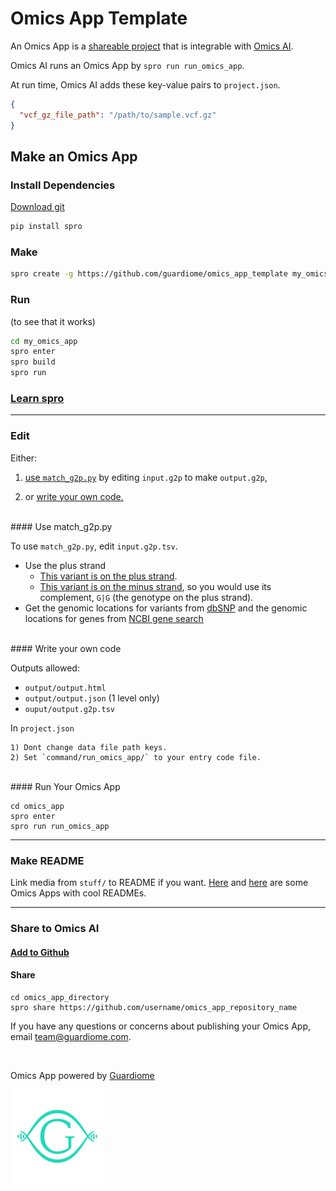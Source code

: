 # Omics App Template

An Omics App is a [shareable project](https://github.com/KwatME/spro) that is integrable with [Omics AI](https://guardiome.com).

Omics AI runs an Omics App by `spro run run_omics_app`.

At run time, Omics AI adds these key-value pairs to `project.json`.

```json
{
  "vcf_gz_file_path": "/path/to/sample.vcf.gz"
}
```


## Make an Omics App

### Install Dependencies

[Download git](https://git-scm.com/downloads)

```bash
pip install spro
```

### Make

```bash
spro create -g https://github.com/guardiome/omics_app_template my_omics_app
```

### Run

(to see that it works)

```bash
cd my_omics_app
spro enter
spro build
spro run
```

### [Learn spro](https://github.com/kwatme/spro)

----------------------------------------------------------------------

### Edit

Either:

1) [use `match_g2p.py`](#use-match-g2p.py) by editing `input.g2p` to make `output.g2p`,

2) or [write your own code.](#write-your-own-code)

<br>
#### Use match_g2p.py

To use `match_g2p.py`, edit `input.g2p.tsv`.

* Use the plus strand
  * [This variant is on the plus strand](https://www.snpedia.com/index.php/Rs53576).
  * [This variant is on the minus strand](https://www.snpedia.com/index.php/Rs1051730), so you would use its complement, `G|G` (the genotype on the plus strand).
* Get the genomic locations for variants from [dbSNP](https://www.ncbi.nlm.nih.gov/projects/SNP/) and the genomic locations for genes from [NCBI gene search](https://www.ncbi.nlm.nih.gov/gene/672)

<br>
#### Write your own code

Outputs allowed:

- `output/output.html`
- `output/output.json` (1 level only)
- `ouput/output.g2p.tsv`

In `project.json`

    1) Dont change data file path keys.
    2) Set `command/run_omics_app/` to your entry code file.

<br>
#### Run Your Omics App

```
cd omics_app
spro enter
spro run run_omics_app
```

---------------------------------------------------------------------------

### Make README

Link media from `stuff/` to README if you want. [Here](https://github.com/Kazyra/muscle_type) and [here](https://github.com/yaseenkady/alcohol-skin-flush) are some Omics Apps with cool READMEs.


----------------------------------------------------------------------------------------------

### Share to Omics AI

#### [Add to Github](https://help.github.com/articles/adding-an-existing-project-to-github-using-the-command-line/)

#### Share

```
cd omics_app_directory
spro share https://github.com/username/omics_app_repository_name
```


If you have any questions or concerns about publishing your Omics App, email team@guardiome.com.


<br>

Omics App powered by [Guardiome](https://guardiome.com)

<img src="stuff/guardiome_logo.png" width="150" height="150">
